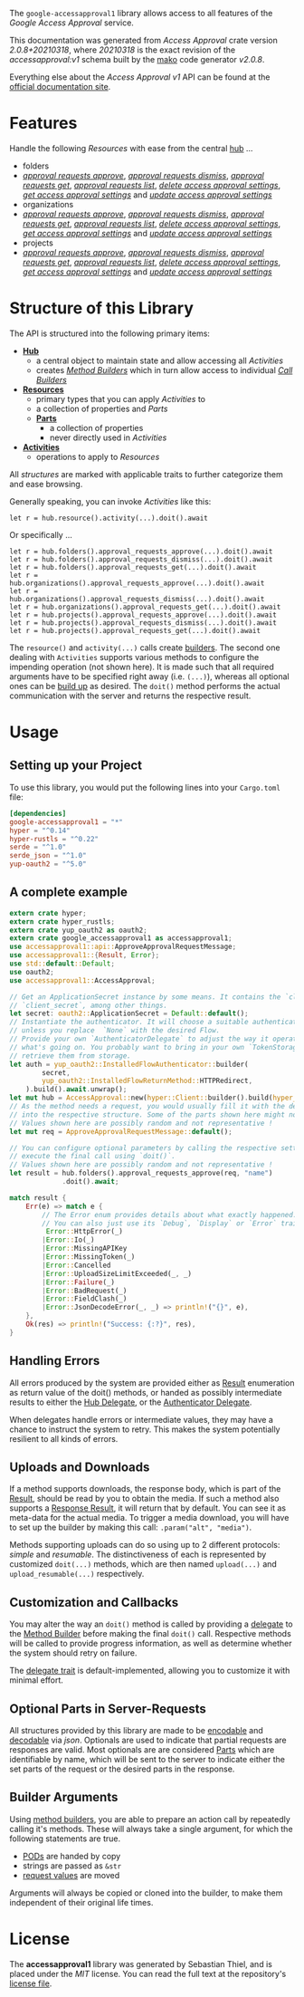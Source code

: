 <!---
DO NOT EDIT !
This file was generated automatically from 'src/mako/api/README.md.mako'
DO NOT EDIT !
-->
The `google-accessapproval1` library allows access to all features of the *Google Access Approval* service.

This documentation was generated from *Access Approval* crate version *2.0.8+20210318*, where *20210318* is the exact revision of the *accessapproval:v1* schema built by the [mako](http://www.makotemplates.org/) code generator *v2.0.8*.

Everything else about the *Access Approval* *v1* API can be found at the
[official documentation site](https://cloud.google.com/access-approval/docs).
# Features

Handle the following *Resources* with ease from the central [hub](https://docs.rs/google-accessapproval1/2.0.8+20210318/google_accessapproval1/AccessApproval) ... 

* folders
 * [*approval requests approve*](https://docs.rs/google-accessapproval1/2.0.8+20210318/google_accessapproval1/api::FolderApprovalRequestApproveCall), [*approval requests dismiss*](https://docs.rs/google-accessapproval1/2.0.8+20210318/google_accessapproval1/api::FolderApprovalRequestDismisCall), [*approval requests get*](https://docs.rs/google-accessapproval1/2.0.8+20210318/google_accessapproval1/api::FolderApprovalRequestGetCall), [*approval requests list*](https://docs.rs/google-accessapproval1/2.0.8+20210318/google_accessapproval1/api::FolderApprovalRequestListCall), [*delete access approval settings*](https://docs.rs/google-accessapproval1/2.0.8+20210318/google_accessapproval1/api::FolderDeleteAccessApprovalSettingCall), [*get access approval settings*](https://docs.rs/google-accessapproval1/2.0.8+20210318/google_accessapproval1/api::FolderGetAccessApprovalSettingCall) and [*update access approval settings*](https://docs.rs/google-accessapproval1/2.0.8+20210318/google_accessapproval1/api::FolderUpdateAccessApprovalSettingCall)
* organizations
 * [*approval requests approve*](https://docs.rs/google-accessapproval1/2.0.8+20210318/google_accessapproval1/api::OrganizationApprovalRequestApproveCall), [*approval requests dismiss*](https://docs.rs/google-accessapproval1/2.0.8+20210318/google_accessapproval1/api::OrganizationApprovalRequestDismisCall), [*approval requests get*](https://docs.rs/google-accessapproval1/2.0.8+20210318/google_accessapproval1/api::OrganizationApprovalRequestGetCall), [*approval requests list*](https://docs.rs/google-accessapproval1/2.0.8+20210318/google_accessapproval1/api::OrganizationApprovalRequestListCall), [*delete access approval settings*](https://docs.rs/google-accessapproval1/2.0.8+20210318/google_accessapproval1/api::OrganizationDeleteAccessApprovalSettingCall), [*get access approval settings*](https://docs.rs/google-accessapproval1/2.0.8+20210318/google_accessapproval1/api::OrganizationGetAccessApprovalSettingCall) and [*update access approval settings*](https://docs.rs/google-accessapproval1/2.0.8+20210318/google_accessapproval1/api::OrganizationUpdateAccessApprovalSettingCall)
* projects
 * [*approval requests approve*](https://docs.rs/google-accessapproval1/2.0.8+20210318/google_accessapproval1/api::ProjectApprovalRequestApproveCall), [*approval requests dismiss*](https://docs.rs/google-accessapproval1/2.0.8+20210318/google_accessapproval1/api::ProjectApprovalRequestDismisCall), [*approval requests get*](https://docs.rs/google-accessapproval1/2.0.8+20210318/google_accessapproval1/api::ProjectApprovalRequestGetCall), [*approval requests list*](https://docs.rs/google-accessapproval1/2.0.8+20210318/google_accessapproval1/api::ProjectApprovalRequestListCall), [*delete access approval settings*](https://docs.rs/google-accessapproval1/2.0.8+20210318/google_accessapproval1/api::ProjectDeleteAccessApprovalSettingCall), [*get access approval settings*](https://docs.rs/google-accessapproval1/2.0.8+20210318/google_accessapproval1/api::ProjectGetAccessApprovalSettingCall) and [*update access approval settings*](https://docs.rs/google-accessapproval1/2.0.8+20210318/google_accessapproval1/api::ProjectUpdateAccessApprovalSettingCall)




# Structure of this Library

The API is structured into the following primary items:

* **[Hub](https://docs.rs/google-accessapproval1/2.0.8+20210318/google_accessapproval1/AccessApproval)**
    * a central object to maintain state and allow accessing all *Activities*
    * creates [*Method Builders*](https://docs.rs/google-accessapproval1/2.0.8+20210318/google_accessapproval1/client::MethodsBuilder) which in turn
      allow access to individual [*Call Builders*](https://docs.rs/google-accessapproval1/2.0.8+20210318/google_accessapproval1/client::CallBuilder)
* **[Resources](https://docs.rs/google-accessapproval1/2.0.8+20210318/google_accessapproval1/client::Resource)**
    * primary types that you can apply *Activities* to
    * a collection of properties and *Parts*
    * **[Parts](https://docs.rs/google-accessapproval1/2.0.8+20210318/google_accessapproval1/client::Part)**
        * a collection of properties
        * never directly used in *Activities*
* **[Activities](https://docs.rs/google-accessapproval1/2.0.8+20210318/google_accessapproval1/client::CallBuilder)**
    * operations to apply to *Resources*

All *structures* are marked with applicable traits to further categorize them and ease browsing.

Generally speaking, you can invoke *Activities* like this:

```Rust,ignore
let r = hub.resource().activity(...).doit().await
```

Or specifically ...

```ignore
let r = hub.folders().approval_requests_approve(...).doit().await
let r = hub.folders().approval_requests_dismiss(...).doit().await
let r = hub.folders().approval_requests_get(...).doit().await
let r = hub.organizations().approval_requests_approve(...).doit().await
let r = hub.organizations().approval_requests_dismiss(...).doit().await
let r = hub.organizations().approval_requests_get(...).doit().await
let r = hub.projects().approval_requests_approve(...).doit().await
let r = hub.projects().approval_requests_dismiss(...).doit().await
let r = hub.projects().approval_requests_get(...).doit().await
```

The `resource()` and `activity(...)` calls create [builders][builder-pattern]. The second one dealing with `Activities` 
supports various methods to configure the impending operation (not shown here). It is made such that all required arguments have to be 
specified right away (i.e. `(...)`), whereas all optional ones can be [build up][builder-pattern] as desired.
The `doit()` method performs the actual communication with the server and returns the respective result.

# Usage

## Setting up your Project

To use this library, you would put the following lines into your `Cargo.toml` file:

```toml
[dependencies]
google-accessapproval1 = "*"
hyper = "^0.14"
hyper-rustls = "^0.22"
serde = "^1.0"
serde_json = "^1.0"
yup-oauth2 = "^5.0"
```

## A complete example

```Rust
extern crate hyper;
extern crate hyper_rustls;
extern crate yup_oauth2 as oauth2;
extern crate google_accessapproval1 as accessapproval1;
use accessapproval1::api::ApproveApprovalRequestMessage;
use accessapproval1::{Result, Error};
use std::default::Default;
use oauth2;
use accessapproval1::AccessApproval;

// Get an ApplicationSecret instance by some means. It contains the `client_id` and 
// `client_secret`, among other things.
let secret: oauth2::ApplicationSecret = Default::default();
// Instantiate the authenticator. It will choose a suitable authentication flow for you, 
// unless you replace  `None` with the desired Flow.
// Provide your own `AuthenticatorDelegate` to adjust the way it operates and get feedback about 
// what's going on. You probably want to bring in your own `TokenStorage` to persist tokens and
// retrieve them from storage.
let auth = yup_oauth2::InstalledFlowAuthenticator::builder(
        secret,
        yup_oauth2::InstalledFlowReturnMethod::HTTPRedirect,
    ).build().await.unwrap();
let mut hub = AccessApproval::new(hyper::Client::builder().build(hyper_rustls::HttpsConnector::with_native_roots()), auth);
// As the method needs a request, you would usually fill it with the desired information
// into the respective structure. Some of the parts shown here might not be applicable !
// Values shown here are possibly random and not representative !
let mut req = ApproveApprovalRequestMessage::default();

// You can configure optional parameters by calling the respective setters at will, and
// execute the final call using `doit()`.
// Values shown here are possibly random and not representative !
let result = hub.folders().approval_requests_approve(req, "name")
             .doit().await;

match result {
    Err(e) => match e {
        // The Error enum provides details about what exactly happened.
        // You can also just use its `Debug`, `Display` or `Error` traits
         Error::HttpError(_)
        |Error::Io(_)
        |Error::MissingAPIKey
        |Error::MissingToken(_)
        |Error::Cancelled
        |Error::UploadSizeLimitExceeded(_, _)
        |Error::Failure(_)
        |Error::BadRequest(_)
        |Error::FieldClash(_)
        |Error::JsonDecodeError(_, _) => println!("{}", e),
    },
    Ok(res) => println!("Success: {:?}", res),
}

```
## Handling Errors

All errors produced by the system are provided either as [Result](https://docs.rs/google-accessapproval1/2.0.8+20210318/google_accessapproval1/client::Result) enumeration as return value of
the doit() methods, or handed as possibly intermediate results to either the 
[Hub Delegate](https://docs.rs/google-accessapproval1/2.0.8+20210318/google_accessapproval1/client::Delegate), or the [Authenticator Delegate](https://docs.rs/yup-oauth2/*/yup_oauth2/trait.AuthenticatorDelegate.html).

When delegates handle errors or intermediate values, they may have a chance to instruct the system to retry. This 
makes the system potentially resilient to all kinds of errors.

## Uploads and Downloads
If a method supports downloads, the response body, which is part of the [Result](https://docs.rs/google-accessapproval1/2.0.8+20210318/google_accessapproval1/client::Result), should be
read by you to obtain the media.
If such a method also supports a [Response Result](https://docs.rs/google-accessapproval1/2.0.8+20210318/google_accessapproval1/client::ResponseResult), it will return that by default.
You can see it as meta-data for the actual media. To trigger a media download, you will have to set up the builder by making
this call: `.param("alt", "media")`.

Methods supporting uploads can do so using up to 2 different protocols: 
*simple* and *resumable*. The distinctiveness of each is represented by customized 
`doit(...)` methods, which are then named `upload(...)` and `upload_resumable(...)` respectively.

## Customization and Callbacks

You may alter the way an `doit()` method is called by providing a [delegate](https://docs.rs/google-accessapproval1/2.0.8+20210318/google_accessapproval1/client::Delegate) to the 
[Method Builder](https://docs.rs/google-accessapproval1/2.0.8+20210318/google_accessapproval1/client::CallBuilder) before making the final `doit()` call. 
Respective methods will be called to provide progress information, as well as determine whether the system should 
retry on failure.

The [delegate trait](https://docs.rs/google-accessapproval1/2.0.8+20210318/google_accessapproval1/client::Delegate) is default-implemented, allowing you to customize it with minimal effort.

## Optional Parts in Server-Requests

All structures provided by this library are made to be [encodable](https://docs.rs/google-accessapproval1/2.0.8+20210318/google_accessapproval1/client::RequestValue) and 
[decodable](https://docs.rs/google-accessapproval1/2.0.8+20210318/google_accessapproval1/client::ResponseResult) via *json*. Optionals are used to indicate that partial requests are responses 
are valid.
Most optionals are are considered [Parts](https://docs.rs/google-accessapproval1/2.0.8+20210318/google_accessapproval1/client::Part) which are identifiable by name, which will be sent to 
the server to indicate either the set parts of the request or the desired parts in the response.

## Builder Arguments

Using [method builders](https://docs.rs/google-accessapproval1/2.0.8+20210318/google_accessapproval1/client::CallBuilder), you are able to prepare an action call by repeatedly calling it's methods.
These will always take a single argument, for which the following statements are true.

* [PODs][wiki-pod] are handed by copy
* strings are passed as `&str`
* [request values](https://docs.rs/google-accessapproval1/2.0.8+20210318/google_accessapproval1/client::RequestValue) are moved

Arguments will always be copied or cloned into the builder, to make them independent of their original life times.

[wiki-pod]: http://en.wikipedia.org/wiki/Plain_old_data_structure
[builder-pattern]: http://en.wikipedia.org/wiki/Builder_pattern
[google-go-api]: https://github.com/google/google-api-go-client

# License
The **accessapproval1** library was generated by Sebastian Thiel, and is placed 
under the *MIT* license.
You can read the full text at the repository's [license file][repo-license].

[repo-license]: https://github.com/Byron/google-apis-rsblob/main/LICENSE.md
